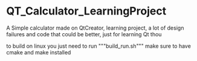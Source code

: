 # QT_Calculator_LearningProject
A Simple calculator made on QtCreator, learning project, a lot of design failures and code that could be better, just for learning Qt thou

to build on linux you just need to run """build_run.sh""" make sure to have cmake and make installed
